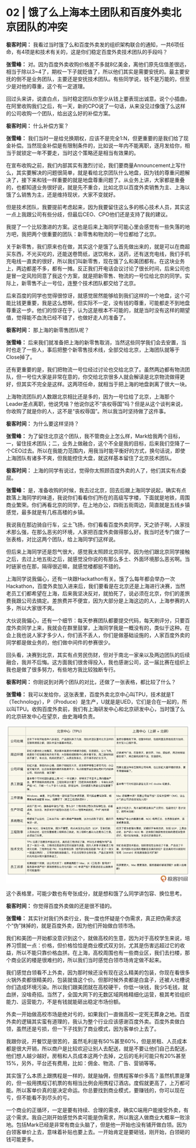 # 02 | 饿了么上海本土团队和百度外卖北京团队的冲突
**极客时间：** 我看过当时饿了么和百度外卖发的组织架构联合的通知，一共6项任命，有4项是和技术有关的，这是你们稳定百度外卖技术团队的手段吗？

**张雪峰：** 对。因为百度外卖收购价格差不多就8亿美金，离他们原先估值差很远，相当于除以3~4了，期权一下子就贬值了，所以他们其实是需要安抚的。最主要安抚的倒不是业务团队，主要还是安抚技术团队。有些同学说，钱不是万能的，但至少是对他的尊重，这个有一定道理。

回过头来讲，说直白点，当时稳定团队你至少从钱上要表现出诚意。说个小插曲，在阿里收购我们之后，有一天，新的CPO说了一句话，从来没见过像饿了么这样的公司收购一个团队，给出这么好的补偿方案。

**极客时间：** 什么补偿方案？

**张雪峰：** 我们当时一是给兑换期权，应该不是完全1:N，但更重要的是我们给了现金补偿。当然现金补偿是有限制条件的，比如说一年内不能离职，逐月发给你，相当于就锁定一年不要走，当时这个策略还是相当有效果的。

在宣布收购之前，我们内部其实有激烈讨论，我们要商量Announcement上写什么，其实要解决的问题很简单，就是看给北京团队什么地盘，因为钱的尊重问题解决了，接下来和钱一样重要的就是地盘尊重问题了。从业务上讲，大家都是重叠的，也都知道业务很好说，就是先不重合，比如北京以百度外卖销售为主、上海以饿了么销售为主，还是维持现状，大家不变就好。

但是技术团队，我要提前考虑起来，因为我要留住这么多的核心技术人员，其实这一点上我跟公司有些分歧，但最后CEO、CPO他们还是支持了我的建议。

我提了一个比较激进的方案。这也是后来上海同学可能心里会感觉有一些失落的地方吧，我把两个很重要的团队：新零售和物流的一号位都给了北京。

关于新零售，我们原来也在做，其实这个是饿了么首先做出来的，就是可以在商超买东西，不光买吃的，还能送卷筒纸，送饮用水，送药，还有送充电线，我们手机充电线一直卖的很好，所以我们叫新零售，现在饿了么和美团都有。在这块业务上，两边都差不多，都有一摊。反正我们开电话会议讨论了很长时间，后来公司也是冒一定风险同意了我这个方案，就是把新零售、物流的一号位给北京的同学。实际上，新零售不止一号位，连整个技术团队都交给了北京。

后来百度的同学也觉得很惊讶，就感觉居然能够给到我们这样的一个地盘，这个可能比钱更重要，我是这么想啊，但实际不一定，没有钱的尊重，可能都走不到地盘尊重这一步。他们的惊讶在于，认为这是根本不可能的，就是当时没有这样的期望值，觉得能不血洗已经不错了，也做好走人的准备了。

**极客时间：** 那上海的新零售团队呢？

**张雪峰：** 后来我们就准备把上海的新零售取消，当然这些同学我们会去安置，当时也走了一些人，事后把整个新零售技术线，全部交给北京，上海团队就等于Close掉了。

还有更重要的是，我们把物流一号位经过讨论也交给北京了。虽然两边都有物流团队，但一号位大家是非常在意的，你交给北京很多人就会解读是北京物流做得更好，但其实不完全是这样。这两项任命，就相当于把上海的地盘剥离了很大一块。

上海物流团队的人数跟北京相比还是多的，因为一号位给了北京，上海那个Leader差点离职，他说凭啥？他说你这不“丧权辱国”吗？但是从这个谈判来说，你收购了就是你的人，这不是“丧权辱国”。所以我当时坚持做了这件事。

**极客时间：** 为什么要这样坚持？

**张雪峰：** 为了留住北京这个团队，我不管商业上怎么样，Mark给我两个目标，一，留住技术团队；二，业务上做融合，这个不全是我的目标，后来我们空降了一个CEO过去。所以在我能力范围内，用我当时能平衡好的方式，换句话说，即使上海团队有诸多不爽，但我能控住大盘，就这样基本留住了北京技术团队。

**极客时间：** 上海的同学有说过，觉得你太照顾百度外卖的人了，他们其实有点委屈。

**张雪峰：** 是，准备收购的时候，我去过北京，回去后跟上海同学说起，确实有点数落上海同学的味道，我说你们看看你们所在的高级写字楼，下面就是地铁，周围商业繁荣。你们再看北京的同学，在上地办公，四街五街周边，简直就是五线乡镇感觉，最多就是有几栋高楼的乡镇。

我说我在那边骑自行车，尘土飞扬，你们看看百度外卖同学，天之骄子啊，人家技术那么强，在那么恶劣的环境，人家把百度外卖做得那么好。我当时还专门做了一张表格，对比这两个团队，给上海同学们这样说。

但后来上海同学还是怨气很大，感觉我太照顾北京同学。因为他们跟北京同学接触之后，去过上地五街之后，就感觉没你说的有那么多土、外面环境那么恶劣啊。当时链家也在那，隔得很近嘛，就感觉楼都挺不错的。

上海同学说我偏心，还有一块跟Hackathon有关。饿了么每年都会举办一次Hackathon，百度外卖加入进来后，我们要看是在北京还是上海进行决赛，当然老员工们都希望在上海，后来我坚决反对，就拍死了，说必须在北京，你们的差旅费我跟公司去搞定。差旅费并不便宜，因为大部分是上海这边的人，上海参赛的人多，所以大家很不爽。

大伙说我偏心，还有一个细节：每天参赛团队都要提交代码，每天刷评分，只要百度外卖同学上来，我就会在群里鼓掌，上海同学我是一概没有的，类似于这种。在会上我也说人家才多少人，你们丢不丢人，你们是做基础设施的，人家百度外卖的同学都是做业务的，他们做中间件的参赛很少。

回头看，决赛到北京，其实有点劳民伤财，但对于南北一家亲以及两边团队的后续融合，我并不后悔。这方面我们很舍得投入，我也感谢公司，这一届比赛在组织上我也是做了很多努力，有些地方我比较独断专行。

**极客时间：** 你刚说到对两个团队的对比，还做了一张表格，都比较了什么？

**张雪峰：** 我可以发给你，这张表里，百度外卖北京中心叫TPU，技术就是T（Technology），P（Produce）是生产，U就是是UED，它们是合在一起的，所以叫TPU。收购百度外卖前，我们有上海研发中心和北京研发中心，当时饿了么的北京研发中心在望京，由史海峰负责。

![](images/430934/bcc359554e0fd4419828d8809fb95022.png)

这个表格里，可能少数也有夸张成分，就是想和饿了么同学讲包容、换位思考。

**极客时间：** 你觉得百度外卖做的还是很不错的。

**张雪峰：** 其实针对我们外卖行业，我一度也怀疑是个伪需求，真正把伪需求这个“伪”抹掉的，就是百度外卖，因为他们开始做白领市场。

我们和美团一开始都没意识到这个，就做高校的生意，因为对于高校学生来说，培养习惯就一点：价格，但价格恰恰是商业模式双刃剑，尤其是伤害远超过它的收益，所以不能只靠价格血拼。在上海，高校周围也有一些商业区，我们去扫楼，那个商业区的楼是很难扫的，所以我们当时感觉白领市场肯定做不起来。

我们感觉白领看不上外卖，因为那时候还没有现在这么精美的包装，你现在看很多火锅外卖都很精美的，包装就值这个价。但那时候外卖都是白盒子，还被人吐槽说你们造成环境污染。所以我们跟美团就在高校硬干，你低一块钱，我少5毛钱，就血拼，没啥奇招。当然了，全国大网下的无数区域网格精细化运营，极其考验组织能力、运营能力，不是有钱就能砸出稳定市场份额。

外卖一开始做高校市场是绝对亏的，如果我们一直做高校一定死无葬身之地。百度外卖的逻辑其实蛮有道理的，我认为整个行业应该感谢百度外卖。百度外卖做白领，虽然还是亏损，但一下子找到了商业模式，因为客单价上去了。

我跟你说，开餐饮是很苦的，虽然毛利是有50%甚至60%，但是房租、人员成本都是很大开销，所以商户是比较欢迎让别人去配送，就是不要让他们自己去配送，他们想人越少越好。房租和人员成本这两个去掉，之后的毛利可能只有20%甚至15%，另外，平台还有费用，比如：佣金、物流、广告、营销等等。

其实饿了么本质上跟携程是一样的，就是抽佣，但携程客单价多高？虽然机票是薄的，但一般用携程订机票的有相当比例会用携程订酒店。度假就更高了，上万都可能。所以客单价真的是决定命运。你总要找到商业模式，要赚钱的，你可以现在亏，但不能看不到尽头的亏。

一个商业的正循环，一定是要有持续、合理的需求，确实C端用户能接受外卖，有这个需求。我自己刚开始感觉外卖可能是伪需求，所以我这人做商业大概率一败涂地。包括Mark已经是非常有商业头脑了，但是他一开始也没有铺开做白领。因为白领客单价上去，意味着补贴也要上去。一开始肯定是要砸钱，刚开始，白领砸的钱可能更多。